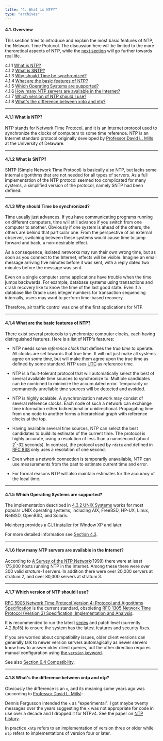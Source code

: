 ```yaml
---
title: "4. What is NTP?"
type: "archives"
--- 
```


#### 4.1. Overview

This section tries to introduce and explain the most basic features of NTP, the Network Time Protocol. The discussion here will be limited to the more theroretical aspects of NTP, while the [next section](/ntpfaq/ntp-s-algo) will go further towards real life.

4.1.1 [What is NTP?](#411-what-is-ntp)  
4.1.2 [What is SNTP?](#412-what-is-sntp)  
4.1.3 [Why should Time be synchronized?](#413-why-should-time-be-synchronized)  
4.1.4 [What are the basic features of NTP?](#414-what-are-the-basic-features-of-ntp)  
4.1.5 [Which Operating Systems are supported?](#415-which-operating-systems-are-supported)  
4.1.6 [How many NTP servers are available in the Internet?](#416-how-many-ntp-servers-are-available-in-the-internet)  
4.1.7 [Which version of NTP should I use?](#417-which-version-of-ntp-should-i-use)  
4.1.8 [What's the difference between xntp and ntp?](#418-whats-the-difference-between-xntp-and-ntp)   

* * *

#### 4.1.1 What is NTP?

NTP stands for Network Time Protocol, and it is an Internet protocol used to synchronize the clocks of computers to some time reference. NTP is an Internet standard protocol originally developed by [Professor David L. Mills](mailto:mills@udel.edu) at the University of Delaware.

* * *

#### 4.1.2 What is SNTP?

SNTP (Simple Network Time Protocol) is basically also NTP, but lacks some internal algorithms that are not needed for all types of servers. As a full implementation of the NTP protocol seemed too complicated for many systems, a simplified version of the protocol, namely SNTP had been defined.

* * *

#### 4.1.3 Why should Time be synchronized?

Time usually just advances. If you have communicating programs running on different computers, time will still advance if you switch from one computer to another. Obviously if one system is ahead of the others, the others are behind that particular one. From the perspective of an external observer, switching between these systems would cause time to jump forward and back, a non-desirable effect.

As a consequence, isolated networks may run their own wrong time, but as soon as you connect to the Internet, effects will be visible. Imagine an email message arriving five minutes before it was sent, with a reply dated two minutes before the message was sent.

Even on a single computer some applications have trouble when the time jumps backwards. For example, database systems using transactions and crash recovery like to know the time of the last good state. Even if a database like Oracle uses integer numbers for transaction sequencing internally, users may want to perform time-based recovery.

Therefore, air traffic control was one of the first applications for NTP.

* * *

#### 4.1.4 What are the basic features of NTP?

There exist several protocols to synchronize computer clocks, each having distinguished features. Here is a list of NTP's features:

* NTP needs some _reference clock_ that defines the _true time_ to operate. All clocks are set towards that true time. It will not just make all systems agree on _some_ time, but will make them agree upon the true time as defined by some standard.
NTP uses [UTC](/ntpfaq/ntp-s-time#22-what-is-utc) as reference time.

* NTP is a fault-tolerant protocol that will automatically select the best of several available time sources to synchronize to. Multiple candidates can be combined to minimize the accumulated error. Temporarily or permanently unreliable time sources will be detected and avoided.

* NTP is highly scalable. A synchronization network may consist of several reference clocks. Each node of such a network can exchange time information either bidirectional or unidirectional. Propagating time from one node to another forms a hierarchical graph with reference clocks at the top.

* Having available several time sources, NTP can select the best candidates to build its estimate of the current time. The protocol is highly accurate, using a resolution of less than a nanosecond (about 2<sup>^</sup>-32 seconds). In contrast, the protocol used by `rdate` and defined in [RFC 868](https://www.rfc-editor.org/rfc/rfc868.html) only uses a resolution of one second.

* Even when a network connection is temporarily unavailable, NTP can use measurements from the past to estimate current time and error.
* For formal reasons NTP will also maintain estimates for the accuracy of the local time.

* * *

#### 4.1.5 Which Operating Systems are supported?

The implementation described in [4.3.2 UNIX Systems](/ntpfaq/ntp-s-def-impl#432-unix-systems) works for most popular UNIX operating systems, including AIX, FreeBSD, HP-UX, Linux, NetBSD, OpenBSD, and Solaris.

Meinberg provides a [GUI installer](https://www.meinbergglobal.com/english/sw/ntp.htm#ntp_stable) for Window XP and later.

For more detailed information see [Section 4.3](/ntpfaq/ntp-s-def-impl).

* * *

#### 4.1.6 How many NTP servers are available in the Internet?

According to [A Survey of the NTP Network](/reflib/reports/ntp-survey99-minar.pdf)(1999) there were at least 175,000 hosts running NTP in the Internet. Among these there were over 300 valid _stratum-1_ servers. In addition there were over 20,000 servers at stratum 2, and over 80,000 servers at stratum 3.

* * *

#### 4.1.7 Which version of NTP should I use?

[RFC 5905 Network Time Protocol Version 4: Protocol and Algorithms Specification](/reflib/rfc/rfc5905.txt) is the current standard, obsoleting [RFC 1305 Network Time Protocol (Version 3) Specification, Implementation and Analysis](/reflib/rfc/rfc1305/rfc1305b.pdf).

It is recommended to run the latest [series](/archives/4.2.8-series) and patch level (currently 4.2.8p15) to ensure the system has the latest features and security fixes.

If you are worried about compatibility issues, older client versions can generally talk to newer version servers automagically as newer servers know how to answer older client queries, but the other direction requires manual configuration using [the `version` keyword](/archives/4.2.8-series/confopt/#server-command-options).

See also [Section 6.4 Compatibility](/ntpfaq/ntp-s-compat).

* * *

#### 4.1.8 What's the difference between xntp and ntp?

Obviously the difference is an `x`, and its meaning some years ago was (according to [Professor David L. Mills](mailto:mills@udel.edu)):

Dennis Fergusson intended the `x` as "experimental". I got maybe twenty messages over the years suggesting the `x` was not appropriate for code in use over a decade and I dropped it for NTPv4. See the paper on [NTP history](/reflib/memos/hist.txt).

In practice `xntp` refers to an implementation of version three or older while `ntp` refers to implementations of version four or later.